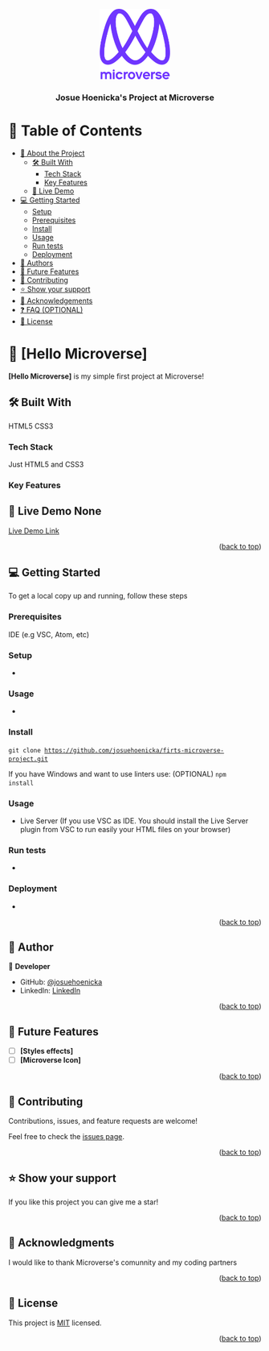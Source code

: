 <a name="readme-top"></a>

<div align="center">
  <img src="murple_logo.png" alt="logo" width="140"  height="auto" />
  <br/>

  <h3><b>Josue Hoenicka's Project at Microverse</b></h3>

</div>

# 📗 Table of Contents

- [📖 About the Project](#about-project)
  - [🛠 Built With](#built-with)
    - [Tech Stack](#tech-stack)
    - [Key Features](#key-features)
  - [🚀 Live Demo](#live-demo)
- [💻 Getting Started](#getting-started)
  - [Setup](#setup)
  - [Prerequisites](#prerequisites)
  - [Install](#install)
  - [Usage](#usage)
  - [Run tests](#run-tests)
  - [Deployment](#deployment)
- [👥 Authors](#authors)
- [🔭 Future Features](#future-features)
- [🤝 Contributing](#contributing)
- [⭐️ Show your support](#support)
- [🙏 Acknowledgements](#acknowledgements)
- [❓ FAQ (OPTIONAL)](#faq)
- [📝 License](#license)

# 📖 [Hello Microverse] <a name="about-project"></a>

**[Hello Microverse]** is my simple first project at Microverse!

## 🛠 Built With 
<a name="built-with">HTML5</a>
<a name="built-with">CSS3</a>

### Tech Stack 
<a name="tech-stack">Just HTML5 and CSS3</a>

### Key Features <a name="key-features"></a>

## 🚀 Live Demo <a name="live-demo">None</a>

[Live Demo Link](https://github.com/josuehoenicka/firts-microverse-project#setup)

<p align="right">(<a href="#readme-top">back to top</a>)</p>

## 💻 Getting Started <a name="getting-started"></a>

To get a local copy up and running, follow these steps

### Prerequisites

IDE (e.g VSC, Atom, etc)

### Setup

-

### Usage

-

### Install

<code>git clone https://github.com/josuehoenicka/firts-microverse-project.git</code>

If you have Windows and want to use linters use: (OPTIONAL)
<code>npm install</code>

### Usage

- Live Server (If you use VSC as IDE. You should install the Live Server plugin from VSC to run easily your HTML files on your browser)


### Run tests

-

### Deployment

-

<p align="right">(<a href="#readme-top">back to top</a>)</p>

## 👥 Author <a name="authors"></a>

👤 **Developer**

- GitHub: [@josuehoenicka](https://github.com/josuehoenicka)
- LinkedIn: [LinkedIn](https://www.linkedin.com/in/josuehoenicka/)

<p align="right">(<a href="#readme-top">back to top</a>)</p>


## 🔭 Future Features <a name="future-features"></a>

- [ ] **[Styles effects]**
- [ ] **[Microverse Icon]**

<p align="right">(<a href="#readme-top">back to top</a>)</p>

## 🤝 Contributing <a name="contributing"></a>

Contributions, issues, and feature requests are welcome!

Feel free to check the [issues page](../../issues/).

<p align="right">(<a href="#readme-top">back to top</a>)</p>


## ⭐️ Show your support <a name="support"></a>

If you like this project you can give me a star!

<p align="right">(<a href="#readme-top">back to top</a>)</p>

## 🙏 Acknowledgments <a name="acknowledgements"></a>

I would like to thank Microverse's comunnity and my coding partners

<p align="right">(<a href="#readme-top">back to top</a>)</p>

## 📝 License <a name="license"></a>

This project is [MIT](./LICENSE) licensed.

<p align="right">(<a href="#readme-top">back to top</a>)</p>
